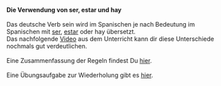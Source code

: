 <b>Die Verwendung von ser, estar und hay</b>
<br />
<br /> Das deutsche Verb sein wird im Spanischen je nach Bedeutung im Spanischen mit <a href="https://h5p.org/node/472449">ser</a>, <a href="https://h5p.org/node/472454">estar</a> oder hay übersetzt.
<br /> Das nachfolgende  <a href="http://quietube7.com/v.php/http://www.youtube.com/watch?v=i4PY8ntTXBg">Video</a> aus dem Unterricht kann dir diese Unterschiede nochmals gut verdeutlichen.
<br />
<br />Eine Zusammenfassung der Regeln findest Du <a href="https://h5p.org/node/472436">hier</a>.
<br />
<br /> Eine Übungsaufgabe zur Wiederholung gibt es <a href="https://h5p.org/node/472461">hier</a>.
